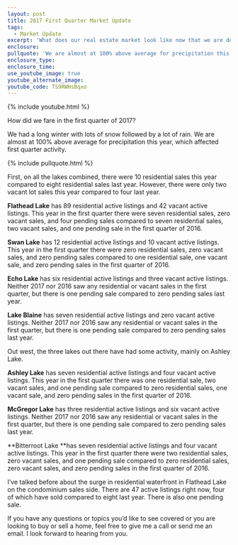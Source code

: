 ```yaml
---
layout: post
title: 2017 First Quarter Market Update
tags:
  - Market Update
excerpt: 'What does our real estate market look like now that we are done with the first quarter? I’ll go over some numbers from this year and compare to 2016 to give you an idea of what’s changed and what has stayed the same. We’ve had quite a bit of precipitation this year which played a huge part on the first quarter numbers. Luckily, I am quite confident we are in a position for a great second quarter. To get all the details and see what’s going on with real estate in your area, watch this short video.'
enclosure:
pullquote: 'We are almost at 100% above average for precipitation this year, which affected first quarter activity.'
enclosure_type:
enclosure_time:
use_youtube_image: true
youtube_alternate_image:
youtube_code: TS9RWHsBqxo
---
```



{% include youtube.html %}

How did we fare in the first quarter of 2017?

We had a long winter with lots of snow followed by a lot of rain. We are almost at 100% above average for precipitation this year, which affected first quarter activity.

{% include pullquote.html %}

First, on all the lakes combined, there were 10 residential sales this year compared to eight residential sales last year. However, there were only two vacant lot sales this year compared to four last year.

**Flathead Lake** has 89 residential active listings and 42 vacant active listings. This year in the first quarter there were seven residential sales, zero vacant sales, and four pending sales compared to seven residential sales, two vacant sales, and one pending sale in the first quarter of 2016.

**Swan Lake** has 12 residential active listings and 10 vacant active listings. This year in the first quarter there were zero residential sales, zero vacant sales, and zero pending sales compared to one residential sale, one vacant sale, and zero pending sales in the first quarter of 2016.

**Echo Lake** has six residential active listings and three vacant active listings. Neither 2017 nor 2016 saw any residential or vacant sales in the first quarter, but there is one pending sale compared to zero pending sales last year.

**Lake Blaine** has seven residential active listings and zero vacant active listings. Neither 2017 nor 2016 saw any residential or vacant sales in the first quarter, but there is one pending sale compared to zero pending sales last year.

Out west, the three lakes out there have had some activity, mainly on Ashley Lake.

**Ashley Lake** has seven residential active listings and four vacant active listings. This year in the first quarter there was one residential sale, two vacant sales, and one pending sale compared to zero residential sales, one vacant sale, and zero pending sales in the first quarter of 2016.

**McGregor Lake** has three residential active listings and six vacant active listings. Neither 2017 nor 2016 saw any residential or vacant sales in the first quarter, but there is one pending sale compared to zero pending sales last year.

**Bitterroot Lake&nbsp;**has seven residential active listings and four vacant active listings. This year in the first quarter there were two residential sales, zero vacant sales, and one pending sale compared to zero residential sales, zero vacant sales, and zero pending sales in the first quarter of 2016.

I’ve talked before about the surge in residential waterfront in Flathead Lake on the condominium sales side. There are 47 active listings right now, four of which have sold compared to eight last year. There is also one pending sale.

If you have any questions or topics you’d like to see covered or you are looking to buy or sell a home, feel free to give me a call or send me an email. I look forward to hearing from you.